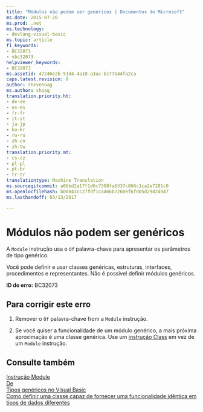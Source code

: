 ```yaml
---
title: "Módulos não podem ser genéricos | Documentos do Microsoft"
ms.date: 2015-07-20
ms.prod: .net
ms.technology:
- devlang-visual-basic
ms.topic: article
f1_keywords:
- BC32073
- vbc32073
helpviewer_keywords:
- BC32073
ms.assetid: 47246e2b-51d4-4a10-a3ac-bc77b44fa2ca
caps.latest.revision: 9
author: stevehoag
ms.author: shoag
translation.priority.ht:
- de-de
- es-es
- fr-fr
- it-it
- ja-jp
- ko-kr
- ru-ru
- zh-cn
- zh-tw
translation.priority.mt:
- cs-cz
- pl-pl
- pt-br
- tr-tr
translationtype: Machine Translation
ms.sourcegitcommit: a06bd2a17f1d6c7308fa6337c866c1ca2e7281c0
ms.openlocfilehash: b00843cc27fdf1ca466b2260ef6fd05d29d24947
ms.lasthandoff: 03/13/2017

---
```

# <a name="modules-cannot-be-generic"></a>Módulos não podem ser genéricos
A `Module` instrução usa o `Of` palavra-chave para apresentar os parâmetros de tipo genérico.  
  
 Você pode definir e usar classes genéricas, estruturas, interfaces, procedimentos e representantes. Não é possível definir módulos genéricos.  
  
 **ID do erro:** BC32073  
  
## <a name="to-correct-this-error"></a>Para corrigir este erro  
  
1.  Remover o `Of` palavra-chave from a `Module` instrução.  
  
2.  Se você quiser a funcionalidade de um módulo genérico, a mais próxima aproximação é uma classe genérica. Use um [instrução Class](../../visual-basic/language-reference/statements/class-statement.md) em vez de um `Module` instrução.  
  
## <a name="see-also"></a>Consulte também  
 [Instrução Module](../../visual-basic/language-reference/statements/module-statement.md)   
 [De](../../visual-basic/language-reference/statements/of-clause.md)   
 [Tipos genéricos no Visual Basic](../../visual-basic/programming-guide/language-features/data-types/generic-types.md)   
 [Como definir uma classe capaz de fornecer uma funcionalidade idêntica em tipos de dados diferentes](../../visual-basic/programming-guide/language-features/data-types/how-to-define-a-class-that-can-provide-identical-functionality.md)

